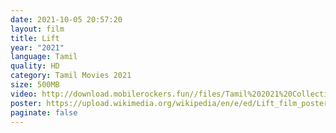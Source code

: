 ```yaml
---
date: 2021-10-05 20:57:20
layout: film
title: Lift
year: "2021"
language: Tamil
quality: HD
category: Tamil Movies 2021
size: 500MB
video: http://download.mobilerockers.fun//files/Tamil%202021%20Collection/Lift%20(2021)/Lift%20(2021)%20Full%20Movies/Lift%20(2021)%20HDRip/Lift%20(2021)%20HDRip%20Single%20Part.mp4
poster: https://upload.wikimedia.org/wikipedia/en/e/ed/Lift_film_poster.jpg
paginate: false
---
```

